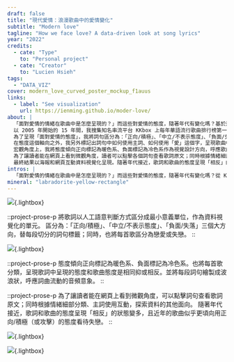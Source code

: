 ```yaml
---
draft: false
title: "現代愛情：浪漫歌曲中的愛情變化"
subtitle: "Modern love"
tagline: "How we face love? A data-driven look at song lyrics"
year: "2022"
credits:
  - cate: "Type"
    to: "Personal project"
  - cate: "Creator"
    to: "Lucien Hsieh"
tags:
  - "DATA_VIZ"
cover: modern_love_curved_poster_mockup_f1auus
links:
  - label: "See visualization"
    url: https://ienming.github.io/moder-love/
about: |
  「面對愛情的情緒在歌曲中是怎麼呈現的？」而這些對愛情的態度，隨著年代有變化嗎？基於這些問題，我在研究所「創意數位設計」的期末作品上，探討華語流行歌曲 2005 到 2020 年間在 KKbox 排行榜第一名的歌曲中如何「面對愛情」，以 p5.js 做互動資料視覺化。
  以 2005 年開始的 15 年間，我搜集知名串流平台 KKbox 上每年華語流行歌曲排行榜第一名的歌曲做樣本，將歌詞以人工語意判斷方式區分成最小意義單位，作為資料視覺化的單元。
  為了呈現「面對愛情的態度」，我將詞句區分為：「正向/積極」、「中立/不表示態度」、「負面/失落」三個大方向，替每段切分的詞句標籤；同時，也將每首歌區分為戀愛或失戀。
  在態度這個軸向之外，我另外標記出詞句中如何使用主詞、如何使用「愛」這個字，呈現歌曲中一直訴說著的是「愛我」、「愛你」還是單純的「愛」這個概念。
  宏觀角度上，我將態度傾向正向標記為暖色系、負面標記為冷色系作為視覺設計方向，呼應歌曲主要調性的顏色，呈現歌詞中呈現的態度和歌曲態度是相同抑或相反。並將每段詞句繪製成波浪狀，呼應詞曲流動的音頻意象。
  為了讓讀者能在網頁上看到微觀角度，讀者可以點擊各個詞句查看歌詞原文；同時根據情緒細部分類、主詞使用互動，探索歌詞中呈現的其他故事。
  最終結果以海報和網頁互動資料視覺化呈現。隨著年代接近，歌詞和歌曲的態度呈現「相反」的狀態變多，且近年的歌曲似乎更頃向用正向/積極（或攻擊）的態度看待失戀。未來也許可以延伸看看作詞人歷年作品的變化，或將作詞人的性別納入資料呈現的一環。
intros: |
  「面對愛情的情緒在歌曲中是怎麼呈現的？」而這些對愛情的態度，隨著年代有變化嗎？從 KKbox 排行榜歷年榜首歌曲，探討華語流行歌曲 2005 到 2020 年間如何面對愛情。
mineral: "labradorite-yellow-rectangle"
---
```


![](modern_love_mockup_pmeoc9){.lightbox}

::project-prose-p
將歌詞以人工語意判斷方式區分成最小意義單位，作為資料視覺化的單元。
區分為：「正向/積極」、「中立/不表示態度」、「負面/失落」三個大方向，替每段切分的詞句標籤；同時，也將每首歌區分為戀愛或失戀。
::

![](modern_love_legends_o0qs7z){.lightbox}

::project-prose-p
態度傾向正向標記為暖色系、負面標記為冷色系。也將每首歌分類，呈現歌詞中呈現的態度和歌曲態度是相同抑或相反。並將每段詞句繪製成波浪狀，呼應詞曲流動的音頻意象。
::

::project-prose-p
為了讓讀者能在網頁上看到微觀角度，可以點擊詞句查看歌詞原文；同時根據情緒細部分類、主詞使用互動，探索資料的其他面向。
隨著年代接近，歌詞和歌曲的態度呈現「相反」的狀態變多，且近年的歌曲似乎更頃向用正向/積極（或攻擊）的態度看待失戀。
::

![](poster_print_njzbt7){.lightbox}

![](modern_love_curved_poster_mockup_f1auus){.lightbox}